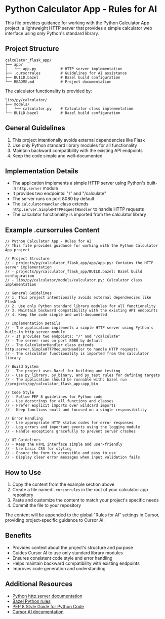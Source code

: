 # Python Calculator App - Rules for AI

This file provides guidance for working with the Python Calculator App project, a lightweight HTTP server that provides a simple calculator web interface using only Python's standard library.

## Project Structure

```
calculator_flask_app/
├── app/
│   └── app.py           # HTTP server implementation
├── .cursorrules         # Guidelines for AI assistance
├── BUILD.bazel          # Bazel build configuration
└── README.md            # Project documentation
```

The calculator functionality is provided by:

```
libs/py/calculator/
├── models/
│   └── calculator.py    # Calculator class implementation
└── BUILD.bazel          # Bazel build configuration
```

## General Guidelines

1. This project intentionally avoids external dependencies like Flask
2. Use only Python standard library modules for all functionality
3. Maintain backward compatibility with the existing API endpoints
4. Keep the code simple and well-documented

## Implementation Details

- The application implements a simple HTTP server using Python's built-in `http.server` module
- It provides two endpoints: "/" and "/calculate"
- The server runs on port 8080 by default
- The `CalculatorHandler` class extends `http.server.SimpleHTTPRequestHandler` to handle HTTP requests
- The calculator functionality is imported from the calculator library

## Example .cursorrules Content

```
// Python Calculator App - Rules for AI
// This file provides guidance for working with the Python Calculator App project

// Project Structure
// - projects/py/calculator_flask_app/app/app.py: Contains the HTTP server implementation
// - projects/py/calculator_flask_app/BUILD.bazel: Bazel build configuration
// - libs/py/calculator/models/calculator.py: Calculator class implementation

// General Guidelines
// 1. This project intentionally avoids external dependencies like Flask
// 2. Use only Python standard library modules for all functionality
// 3. Maintain backward compatibility with the existing API endpoints
// 4. Keep the code simple and well-documented

// Implementation Details
// - The application implements a simple HTTP server using Python's built-in http.server module
// - It provides two endpoints: "/" and "/calculate"
// - The server runs on port 8080 by default
// - The CalculatorHandler class extends http.server.SimpleHTTPRequestHandler to handle HTTP requests
// - The calculator functionality is imported from the calculator library

// Build System
// - The project uses Bazel for building and testing
// - Use py_library, py_binary, and py_test rules for defining targets
// - The application should be runnable with: bazel run //projects/py/calculator_flask_app:app_bin

// Code Style
// - Follow PEP 8 guidelines for Python code
// - Use docstrings for all functions and classes
// - Prefer explicit imports over wildcard imports
// - Keep functions small and focused on a single responsibility

// Error Handling
// - Use appropriate HTTP status codes for error responses
// - Log errors and important events using the logging module
// - Handle exceptions gracefully to prevent server crashes

// UI Guidelines
// - Keep the HTML interface simple and user-friendly
// - Use basic CSS for styling
// - Ensure the form is accessible and easy to use
// - Display clear error messages when input validation fails
```

## How to Use

1. Copy the content from the example section above
2. Create a file named `.cursorrules` in the root of your calculator app repository
3. Paste and customize the content to match your project's specific needs
4. Commit the file to your repository

The content will be appended to the global "Rules for AI" settings in Cursor, providing project-specific guidance to Cursor AI.

## Benefits

- Provides context about the project's structure and purpose
- Guides Cursor AI to use only standard library modules
- Ensures consistent code style and error handling
- Helps maintain backward compatibility with existing endpoints
- Improves code generation and understanding

## Additional Resources

- [Python http.server documentation](https://docs.python.org/3/library/http.server.html)
- [Bazel Python rules](https://bazel.build/reference/be/python)
- [PEP 8 Style Guide for Python Code](https://peps.python.org/pep-0008/)
- [Cursor AI documentation](https://cursor.sh/docs) 